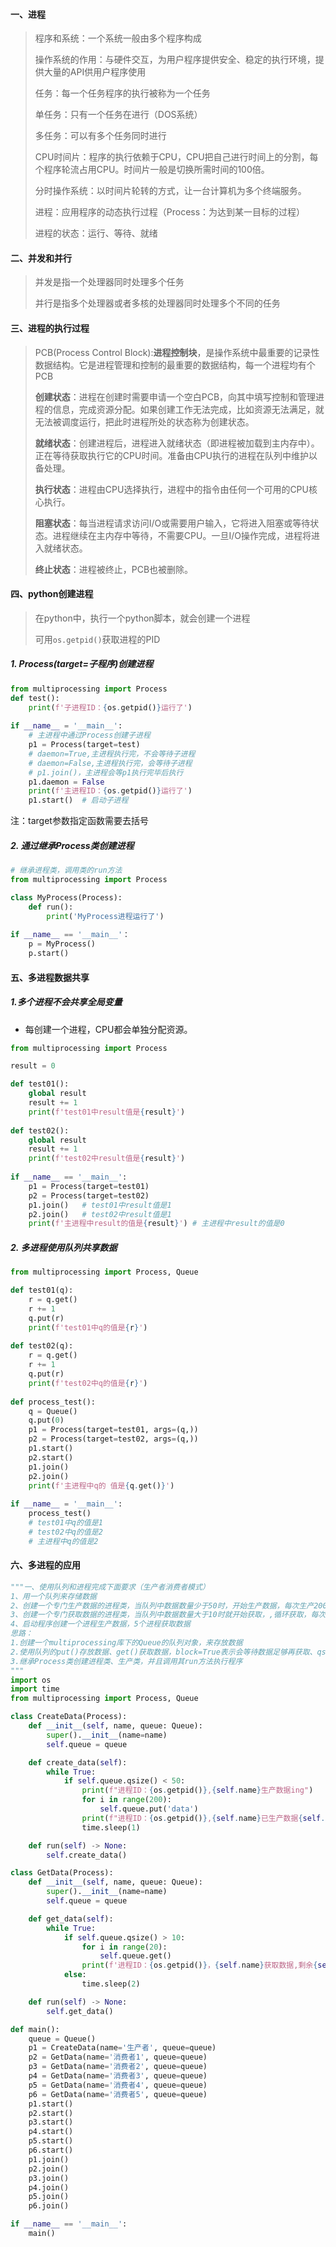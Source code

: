 #### 一、进程

> 程序和系统：一个系统一般由多个程序构成
>
> 操作系统的作用：与硬件交互，为用户程序提供安全、稳定的执行环境，提供大量的API供用户程序使用
>
> 任务：每一个任务程序的执行被称为一个任务
>
> 单任务：只有一个任务在进行（DOS系统）
>
> 多任务：可以有多个任务同时进行
>
> CPU时间片：程序的执行依赖于CPU，CPU把自己进行时间上的分割，每个程序轮流占用CPU。时间片一般是切换所需时间的100倍。
>
> 分时操作系统：以时间片轮转的方式，让一台计算机为多个终端服务。
>
> 进程：应用程序的动态执行过程（Process：为达到某一目标的过程）
>
> 进程的状态：运行、等待、就绪

#### 二、并发和并行

> 并发是指一个处理器同时处理多个任务
>
> 并行是指多个处理器或者多核的处理器同时处理多个不同的任务

#### 三、进程的执行过程

> PCB(Process Control Block):**进程控制块**，是操作系统中最重要的记录性数据结构。它是进程管理和控制的最重要的数据结构，每一个进程均有个PCB
>
> **创建状态**：进程在创建时需要申请一个空白PCB，向其中填写控制和管理进程的信息，完成资源分配。如果创建工作无法完成，比如资源无法满足，就无法被调度运行，把此时进程所处的状态称为创建状态。
>
> **就绪状态**：创建进程后，进程进入就绪状态（即进程被加载到主内存中）。正在等待获取执行它的CPU时间。准备由CPU执行的进程在队列中维护以备处理。
>
> **执行状态**：进程由CPU选择执行，进程中的指令由任何一个可用的CPU核心执行。
>
> **阻塞状态**：每当进程请求访问I/O或需要用户输入，它将进入阻塞或等待状态。进程继续在主内存中等待，不需要CPU。一旦I/O操作完成，进程将进入就绪状态。
>
> **终止状态**：进程被终止，PCB也被删除。

#### 四、python创建进程

> 在python中，执行一个python脚本，就会创建一个进程
>
> 可用`os.getpid()`获取进程的PID

##### 1. Process(target=子程序)创建进程

```python
from multiprocessing import Process
def test():
    print(f'子进程ID：{os.getpid()}运行了')
    
if __name__ = '__main__':
    # 主进程中通过Process创建子进程
    p1 = Process(target=test)
    # daemon=True,主进程执行完，不会等待子进程
    # daemon=False,主进程执行完，会等待子进程
    # p1.join()，主进程会等p1执行完毕后执行
    p1.daemon = False
    print(f'主进程ID：{os.getpid()}运行了')
    p1.start()	# 启动子进程
```

注：target参数指定函数需要去括号

##### 2. 通过继承Process类创建进程

```python
# 继承进程类，调用类的run方法
from multiprocessing import Process

class MyProcess(Process):
    def run():
        print('MyProcess进程运行了')
        
if __name__ == '__main__'：
	p = MyProcess()
    p.start()
```

#### 五、多进程数据共享

##### 1.多个进程不会共享全局变量

- 每创建一个进程，CPU都会单独分配资源。

```python
from multiprocessing import Process

result = 0

def test01():
    global result
    result += 1
    print(f'test01中result值是{result}')
    
def test02():
    global result
    result += 1
    print(f'test02中result值是{result}')
    
if __name__ == '__main__':
    p1 = Process(target=test01)
    p2 = Process(target=test02)
    p1.join()	# test01中result值是1
    p2.join()	# test02中result值是1
    print(f'主进程中result的值是{result}')	# 主进程中result的值是0
```

##### 2. 多进程使用队列共享数据

```python
from multiprocessing import Process, Queue

def test01(q):
    r = q.get()
    r += 1
    q.put(r)
    print(f'test01中q的值是{r}')
    
def test02(q):
    r = q.get()
    r += 1
    q.put(r)
    print(f'test02中q的值是{r}')
    
def process_test():
    q = Queue()
    q.put(0)
    p1 = Process(target=test01, args=(q,))
    p2 = Process(target=test02, args=(q,))
    p1.start()
    p2.start()
    p1.join()
    p2.join()
    print(f'主进程中q的 值是{q.get()}')
    
if __name__ = '__main__':
    process_test()
    # test01中q的值是1
    # test02中q的值是2
    # 主进程中q的值是2

```

#### 六、多进程的应用

```python
"""一、使用队列和进程完成下面要求（生产者消费者模式）
1、用一个队列来存储数据
2、创建一个专门生产数据的进程类，当队列中数据数量少于50时，开始生产数据，每次生产200个数据，添加到队列中，每生产完一轮暂停1秒
3、创建一个专门获取数据的进程类，当队列中数据数量大于10时就开始获取，,循环获取，每次获取20个。当队列中数据数量少于10的时候，暂停2秒
4、启动程序创建一个进程生产数据，5个进程获取数据
思路：
1.创建一个multiprocessing库下的Queue的队列对象，来存放数据
2.使用队列的put()存放数据、get()获取数据，block=True表示会等待数据足够再获取、qsize()获取队列数据个数
3.继承Process类创建进程类、生产类，并且调用其run方法执行程序
"""
import os
import time
from multiprocessing import Process, Queue

class CreateData(Process):
    def __init__(self, name, queue: Queue):
        super().__init__(name=name)
        self.queue = queue

    def create_data(self):
        while True:
            if self.queue.qsize() < 50:
                print(f"进程ID：{os.getpid()},{self.name}生产数据ing")
                for i in range(200):
                    self.queue.put('data')
                print(f"进程ID：{os.getpid()},{self.name}已生产数据{self.queue.qsize()}个")
                time.sleep(1)

    def run(self) -> None:
        self.create_data()

class GetData(Process):
    def __init__(self, name, queue: Queue):
        super().__init__(name=name)
        self.queue = queue

    def get_data(self):
        while True:
            if self.queue.qsize() > 10:
                for i in range(20):
                    self.queue.get()
                print(f'进程ID：{os.getpid()}，{self.name}获取数据,剩余{self.queue.qsize()}个数据')
            else:
                time.sleep(2)

    def run(self) -> None:
        self.get_data()

def main():
    queue = Queue()
    p1 = CreateData(name='生产者', queue=queue)
    p2 = GetData(name='消费者1', queue=queue)
    p3 = GetData(name='消费者2', queue=queue)
    p4 = GetData(name='消费者3', queue=queue)
    p5 = GetData(name='消费者4', queue=queue)
    p6 = GetData(name='消费者5', queue=queue)
    p1.start()
    p2.start()
    p3.start()
    p4.start()
    p5.start()
    p6.start()
    p1.join()
    p2.join()
    p3.join()
    p4.join()
    p5.join()
    p6.join()

if __name__ == '__main__':
    main()
```

